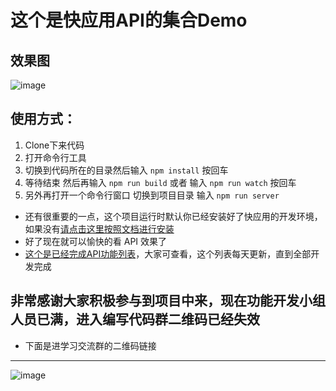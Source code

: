 # 这个是快应用API的集合Demo
## 效果图
![image](https://github.com/l455202325/APIDemo/blob/master/images/quickapp.gif)
## 使用方式：
1. Clone下来代码
2. 打开命令行工具
3. 切换到代码所在的目录然后输入 `npm install`  按回车
4. 等待结束 然后再输入 `npm run build` 或者 输入 `npm run watch` 按回车
5. 另外再打开一个命令行窗口 切换到项目目录 输入 `npm run server`

- 还有很重要的一点，这个项目运行时默认你已经安装好了快应用的开发环境，如果没有[请点击这里按照文档进行安装](https://doc.quickapp.cn/tutorial/getting-started/build-environment.html)
- 好了现在就可以愉快的看 API 效果了
- [这个是已经完成API功能列表](https://github.com/l455202325/APIDemo/blob/master/completeList.md)，大家可查看，这个列表每天更新，直到全部开发完成


## 非常感谢大家积极参与到项目中来，现在功能开发小组人员已满，进入编写代码群二维码已经失效
- 下面是进学习交流群的二维码链接
----------
![image](https://github.com/l455202325/APIDemo/blob/master/images/group.jpg)
